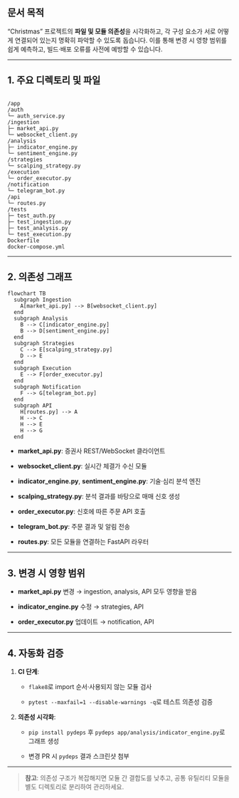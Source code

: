 ## 문서 목적  
“Christmas” 프로젝트의 **파일 및 모듈 의존성**을 시각화하고, 각 구성 요소가 서로 어떻게 연결되어 있는지 명확히 파악할 수 있도록 돕습니다. 이를 통해 변경 시 영향 범위를 쉽게 예측하고, 빌드·배포 오류를 사전에 예방할 수 있습니다.

---

## 1. 주요 디렉토리 및 파일

```

/app  
/auth  
└─ auth_service.py  
/ingestion  
├─ market_api.py  
└─ websocket_client.py  
/analysis  
├─ indicator_engine.py  
└─ sentiment_engine.py  
/strategies  
└─ scalping_strategy.py  
/execution  
└─ order_executor.py  
/notification  
└─ telegram_bot.py  
/api  
└─ routes.py  
/tests  
├─ test_auth.py  
├─ test_ingestion.py  
├─ test_analysis.py  
└─ test_execution.py  
Dockerfile  
docker-compose.yml

````

---

## 2. 의존성 그래프

```mermaid
flowchart TB
  subgraph Ingestion
    A[market_api.py] --> B[websocket_client.py]
  end
  subgraph Analysis
    B --> C[indicator_engine.py]
    B --> D[sentiment_engine.py]
  end
  subgraph Strategies
    C --> E[scalping_strategy.py]
    D --> E
  end
  subgraph Execution
    E --> F[order_executor.py]
  end
  subgraph Notification
    F --> G[telegram_bot.py]
  end
  subgraph API
    H[routes.py] --> A
    H --> C
    H --> E
    H --> G
  end
````

- **market_api.py**: 증권사 REST/WebSocket 클라이언트
    
- **websocket_client.py**: 실시간 체결가 수신 모듈
    
- **indicator_engine.py**, **sentiment_engine.py**: 기술·심리 분석 엔진
    
- **scalping_strategy.py**: 분석 결과를 바탕으로 매매 신호 생성
    
- **order_executor.py**: 신호에 따른 주문 API 호출
    
- **telegram_bot.py**: 주문 결과 및 알림 전송
    
- **routes.py**: 모든 모듈을 연결하는 FastAPI 라우터
    

---

## 3. 변경 시 영향 범위

- **market_api.py** 변경 → ingestion, analysis, API 모두 영향을 받음
    
- **indicator_engine.py** 수정 → strategies, API
    
- **order_executor.py** 업데이트 → notification, API
    

---

## 4. 자동화 검증

1. **CI 단계**:
    
    - `flake8`로 import 순서·사용되지 않는 모듈 검사
        
    - `pytest --maxfail=1 --disable-warnings -q`로 테스트 의존성 검증
        
2. **의존성 시각화**:
    
    - `pip install pydeps` 후 `pydeps app/analysis/indicator_engine.py`로 그래프 생성
        
    - 변경 PR 시 `pydeps` 결과 스크린샷 첨부
        

---

> **참고**: 의존성 구조가 복잡해지면 모듈 간 결합도를 낮추고, 공통 유틸리티 모듈을 별도 디렉토리로 분리하여 관리하세요.